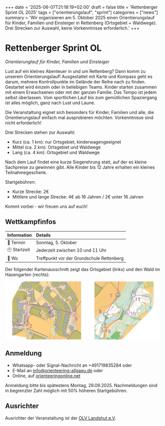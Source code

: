 +++
date = '2025-06-07T21:18:19+02:00'
draft = false
title = 'Rettenberger Sprint OL 2025'
tags = ["orientierungslauf", "sprint"]
categories = ["news"]
summary = 'Wir organisieren am 5. Oktober 2025 einen Orientierungslauf für Kinder, Familien und Einsteiger in Rettenberg (Ortsgebiet + Waldwege). Drei Strecken zur Auswahl, keine Vorkenntnisse erforderlich.'
+++

# Rettenberger Sprint OL 
*Orientierunglauf für Kinder, Familien und Einsteiger*

Lust auf ein kleines Abenteuer in und um Rettenberg?
Dann komm zu unserem Orientierungslauf! Ausgestattet mit Karte und Kompass geht es darum, mehrere Kontrollpunkte im Gelände der Reihe nach zu finden. Gestartet wird einzeln oder in beliebigen Teams. Kinder starten zusammen mit einem Erwachsenen oder mit der ganzen Familie.
Das Tempo ist jedem selbst überlassen. Vom sportlichen Lauf bis zum gemütlichen Spaziergang ist alles möglich, ganz nach Lust und Laune. 

Die Veranstaltung eignet sich besonders für Kinder, Familien und alle, die Orientierungslauf einfach mal ausprobieren möchten. Vorkenntnisse sind nicht erforderlich!

Drei Strecken stehen zur Auswahl:
 * Kurz (ca. 1 km): nur Ortsgebiet, kinderwagengeeignet
 * Mittel (ca. 2 km): Ortsgebiet und Waldwege
 * Lang (ca. 4 km): Ortsgebiet und Waldwege

Nach dem Lauf findet eine kurze Siegerehrung statt, auf der es kleine Sachpreise zu gewinnen gibt.  Alle Kinder bis 12 Jahre erhalten ein kleines Teilnahmegeschenk.

Startgebühren:
 * Kurze Strecke: 2€
 * Mittlere und lange Strecke: 4€ ab 16 Jahren / 2€ unter 16 Jahren

Kommt vorbei -  wir freuen uns auf euch!


## Wettkampfinfos
| Information | Details |
|:---|:---|
| 📅 Termin | Sonntag, 5. Oktober |
| 🕙 Startzeit | Jederzeit zwischen 10 und 11 Uhr |
| 📍 Wo | Treffpunkt vor der Grundschule Rettenberg |


Der folgender Kartenausschnitt zeigt das Ortsgebiet (links) und den Wald im Hasengarten (rechts): 

![Kartenausschnitt](/img/posts/rettenberger-sprint-ol-1.png)

## Anmeldung
 * Whatsapp- oder Signal-Nachricht an +491719835284 oder 
 * E-Mail an info@orienteering-allgaeu.de oder
 * Online, auf [orienteeringonline.net](https://orienteeringonline.net/CompetitionBasicInfo.aspx?CompetitionID=13862)

Anmeldung bitte bis spätestens Montag, 29.09.2025. Nachmeldungen sind in begrenzter Zahl möglich mit 50% höheren Startgebühren.

## Ausrichter
Ausrichter der Veranstaltung ist der [OLV Landshut e.V](https://olv-landshut.de/).



